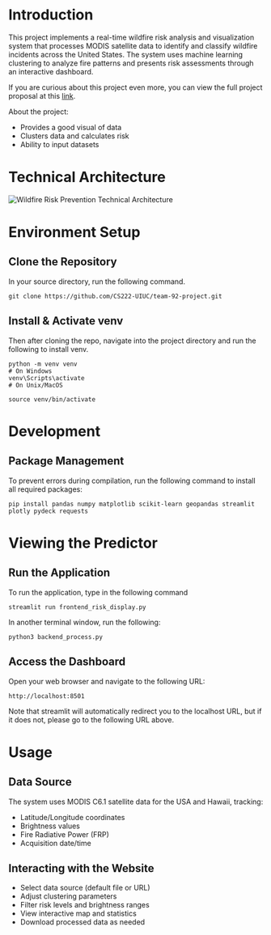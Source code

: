 # Introduction

This project implements a real-time wildfire risk analysis and visualization system that processes MODIS satellite data to identify and classify wildfire incidents across the United States. The system uses machine learning clustering to analyze fire patterns and presents risk assessments through an interactive dashboard.

If you are curious about this project even more, you can view the full project proposal at this [link](https://docs.google.com/document/d/1mJfcj2Yqdt3pFBDxfyTddpwHykLodA7CjMqltXxeUvA/edit?usp=sharing).

About the project:
* Provides a good visual of data
* Clusters data and calculates risk
* Ability to input datasets

# Technical Architecture

![Wildfire Risk Prevention Technical Architecture](https://github.com/CS222-UIUC/team-92-project/blob/main/Architecture.png)

# Environment Setup

## Clone the Repository

In your source directory, run the following command.

```
git clone https://github.com/CS222-UIUC/team-92-project.git
```

## Install & Activate venv

Then after cloning the repo, navigate into the project directory and run the following to install venv.
```
python -m venv venv
# On Windows
venv\Scripts\activate
# On Unix/MacOS

source venv/bin/activate
```

# Development


## Package Management

To prevent errors during compilation, run the following command to install all required packages:
```
pip install pandas numpy matplotlib scikit-learn geopandas streamlit plotly pydeck requests
```


# Viewing the Predictor

## Run the Application

To run the application, type in the following command
```
streamlit run frontend_risk_display.py
```

In another terminal window, run the following:
```
python3 backend_process.py
```

## Access the Dashboard

Open your web browser and navigate to the following URL:
```
http://localhost:8501
```

Note that streamlit will automatically redirect you to the localhost URL, but if it does not, please go to the following URL above.

# Usage

## Data Source
The system uses MODIS C6.1 satellite data for the USA and Hawaii, tracking:
* Latitude/Longitude coordinates
* Brightness values
* Fire Radiative Power (FRP)
* Acquisition date/time

## Interacting with the Website
* Select data source (default file or URL)
* Adjust clustering parameters
* Filter risk levels and brightness ranges
* View interactive map and statistics
* Download processed data as needed
